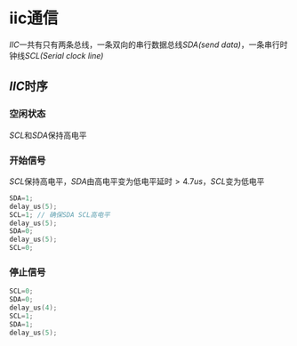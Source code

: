 # iic通信

*IIC*一共有只有两条总线，一条双向的串行数据总线*SDA(send data)*，一条串行时钟线*SCL(Serial clock line)*

## *IIC*时序

### 空闲状态

*SCL*和*SDA*保持高电平

### 开始信号

*SCL*保持高电平，*SDA*由高电平变为低电平延时$>4.7us$，*SCL*变为低电平

```c
SDA=1;
delay_us(5);
SCL=1; // 确保SDA SCL高电平
delay_us(5);
SDA=0;
delay_us(5);
SCL=0;
```

### 停止信号

```c
SCL=0;
SDA=0;
delay_us(4);
SCL=1;
SDA=1;
delay_us(5);
```

